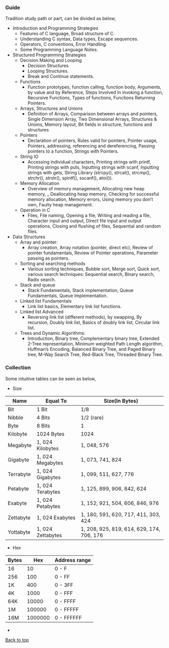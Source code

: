 ### Guide
Tradition study path or part, can be divided as below,

- Introduction and Programming Strategies
	- Features of C language, Broad structure of C.
	- Understanding C syntax, Data types, Escape sequences.
	- Operators, C conventions, Error Handling.
	- Some Programming Language Notes. 
- Structured Programming Strategies
	- Decision Making and Looping
		- Decision Structures
		- Looping Structures.
		- Break and Continue statements.
	- Functions
		- Function prototypes, function calling, function body, Arguments, by value and by Reference, Steps Involved In invoking a function, Recursive Functions, Types of functions, Functions Returning Pointers.
	- Arrays, Structures and Unions
		- Definition of Arrays, Comparison between arrays and pointers, Single Dimension Array, Two Dimensional Arrays, Structures & Unions, Memory layout, Bit fields in structure, functions and structures
	- Pointers
		- Declaration of pointers, Rules valid for pointers, Pointer usage, Pointers, addressing, referencing and dereferencing, Passing pointers to a function, Strings with Pointers.
	- String IO
		- Accessing individual characters, Printing strings with printf, Printing strings with puts, Inputting strings with scanf, Inputting strings with gets, String Library (strcpy(), strcat(), strcmp(), strchr(), strstr(), spintf(), sscanf(), atoi()).
	- Memory Allocation
		- Overview of memory management, Allocating new heap memory, _ Deallocating heap memory, Checking for successful memory allocation, Memory errors, Using memory you don’t own, Faulty heap management.
	- Operation in C
		- Files, File naming, Opening a file, Writing and reading a file, Character input and output, Direct file input and output operations, Closing and flushing of files, Sequential and random files. 
- Data Structures
	- Array and pointer:
		- Array creation, Array notation (pointer, direct etc), Review of pointer fundamentals, Review of Pointer operations, Parameter passing as pointers.
	- Sorting and searching methods
		- Various sorting techniques, Bubble sort, Merge sort, Quick sort, various search techniques: Sequential search, Binary search, Radix search.
	- Stack and queue
		- Stack Fundamentals, Stack implementation, Queue Fundamentals, Queue Implementation.
	- Linked list Fundamentals
		- Link list basics, Elementary link list functions.
	- Linked list Advanced
		- Reversing link list (different methods), by swapping, By recursion, Doubly link list, Basics of doubly link list, Circular link list.
	- Trees and Dynamic Algorithms:
		- Introduction, Binary tree, Complementary binary tree, Extended 2-Tree representation, Minimum weighted Path Length algorithm, Huffman’s Encoding, Balanced Binary Tree, and Paged Binary tree, M-Way Search Tree, Red-Black Tree, Threaded Binary Tree.

### Collection
Some intuitive tables can be seen as below, 

- Size

| Name      | Equal To          | Size(In Bytes)                            |
| --------- | ----------------- | ----------------------------------------- |
| Bit       | 1 Bit             | 1/8                                      |
| Nibble    | 4 Bits            | 1/2 (rare)                                |
| Byte      | 8 Bits            | 1                                         |
| Kilobyte  | 1024 Bytes        | 1024                                      |
| Megabyte  | 1, 024 Kilobytes  | 1, 048, 576                               |
| Gigabyte  | 1, 024 Megabytes  | 1, 073, 741, 824                          |
| Terrabyte | 1, 024 Gigabytes  | 1, 099, 511, 627, 776                     |
| Petabyte  | 1, 024 Terabytes  | 1, 125, 899, 906, 842, 624                |
| Exabyte   | 1, 024 Petabytes  | 1, 152, 921, 504, 606, 846, 976           |
| Zettabyte | 1, 024 Exabytes   | 1, 180, 591, 620, 717, 411, 303, 424      |
| Yottabyte | 1, 024 Zettabytes | 1, 208, 925, 819, 614, 629, 174, 706, 176 |

- Hex

| Bytes | Hex     | Address range |
| ----- | ------- | ------------- |
| 16    | 10      | 0 - F         |
| 256   | 100     | 0 - FF        |
| 1K    | 400     | 0 - 3FF       |
| 4K    | 1000    | 0 - FFF       |
| 64K   | 10000   | 0 - FFFF      |
| 1M    | 100000  | 0 - FFFFF     |
| 16M   | 1000000 | 0 - FFFFFF    |

- 

<a href="#top">Back to top</a>
